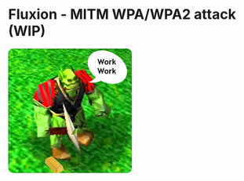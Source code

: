 # Fluxion - MITM WPA/WPA2 attack (WIP)

<img src="/static/workpeon.jpg" style="border-radius: 10px; width: 50%;"  />
